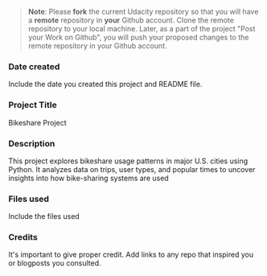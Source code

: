 >**Note**: Please **fork** the current Udacity repository so that you will have a **remote** repository in **your** Github account. Clone the remote repository to your local machine. Later, as a part of the project "Post your Work on Github", you will push your proposed changes to the remote repository in your Github account.

### Date created
Include the date you created this project and README file.

### Project Title
Bikeshare Project

### Description
This project explores bikeshare usage patterns in major U.S. cities using Python.  It analyzes data on trips, user types, and popular times to uncover insights into how bike-sharing systems are used

### Files used
Include the files used

### Credits
It's important to give proper credit. Add links to any repo that inspired you or blogposts you consulted.

